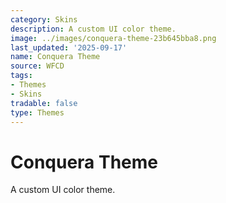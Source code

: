 ```yaml
---
category: Skins
description: A custom UI color theme.
image: ../images/conquera-theme-23b645bba8.png
last_updated: '2025-09-17'
name: Conquera Theme
source: WFCD
tags:
- Themes
- Skins
tradable: false
type: Themes
---
```


# Conquera Theme

A custom UI color theme.

